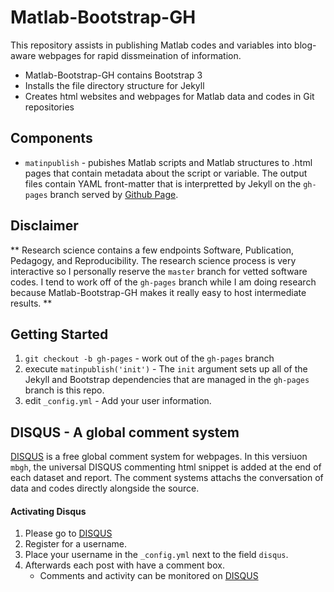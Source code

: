 Matlab-Bootstrap-GH
===================

This repository assists in publishing Matlab codes and variables into blog-aware webpages for rapid dissmeination of information.

* Matlab-Bootstrap-GH contains Bootstrap 3
* Installs the file directory structure for Jekyll
* Creates html websites and webpages for Matlab data and codes in Git repositories

## Components

* ``matinpublish`` - pubishes Matlab scripts and Matlab structures to .html pages that contain metadata about the script or variable.
The output files contain YAML front-matter that is interpretted by Jekyll on the ``gh-pages`` branch served by [Github Page](http://pages.github.com).

## Disclaimer

** Research science contains a few endpoints Software, Publication, Pedagogy, and Reproducibility.  The research science process is very interactive
so I personally reserve the ``master`` branch for vetted software codes.  I tend to work off of the ``gh-pages`` branch while I am doing research
because Matlab-Bootstrap-GH makes it really easy to host intermediate results. **

## Getting Started

1. ``git checkout -b gh-pages`` - work out of the ``gh-pages`` branch
2. execute ``matinpublish('init')`` - The ``init`` argument sets up all of the Jekyll and Bootstrap dependencies that are managed in the ``gh-pages`` branch is this repo.
3. edit ``_config.yml`` - Add your user information.

## DISQUS - A global comment system

[DISQUS](www.disqus.com) is a free global comment system for webpages.  In this versiuon ``mbgh``, the universal DISQUS commenting html snippet is added at the end of each dataset and report.  The comment systems attachs the conversation of data and codes directly alongside the source.

#### Activating Disqus

1. Please go to [DISQUS](www.disqus.com)
2. Register for a username.
3. Place your username in the ``_config.yml`` next to the field ``disqus``.
4. Afterwards each post with have a comment box.
   * Comments and activity can be monitored on [DISQUS](www.disqus.com)


